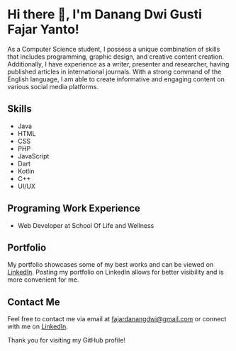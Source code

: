 <!DOCTYPE html>
<html>
  <head>
    <meta charset="utf-8">
  </head>
  <body>
    <h1>Hi there 👋, I'm Danang Dwi Gusti Fajar Yanto!</h1>
    <p>As a Computer Science student, I possess a unique combination of skills that includes programming, graphic design, and creative content creation. Additionally, I have experience as a writer, presenter and researcher, having published articles in international journals. With a strong command of the English language, I am able to create informative and engaging content on various social media platforms.</p>
    <h2>Skills</h2>
    <ul>
      <li>Java</li>
      <li>HTML</li>
      <li>CSS</li>
      <li>PHP</li>
      <li>JavaScript</li>
      <li>Dart</li>
      <li>Kotlin</li>
      <li>C++</li>
      <li>UI/UX</li>
    </ul>
    <h2>Programing Work Experience</h2>
    <ul>
      <li>Web Developer at School Of Life and Wellness</li>
    </ul>
    <h2>Portfolio</h2>
    <p>My portfolio showcases some of my best works and can be viewed on <a href="https://www.linkedin.com/in/danangdwi/">LinkedIn</a>. Posting my portfolio on LinkedIn allows for better visibility and is more convenient for me.</p>
    <h2>Contact Me</h2>
    <p>Feel free to contact me via email at <a href="mailto:fajardanangdwi@gmail.com">fajardanangdwi@gmail.com</a> or connect with me on <a href="https://www.linkedin.com/in/danangdwi/">LinkedIn</a>.</p>
    <p>Thank you for visiting my GitHub profile!</p>
  </body>
</html>
